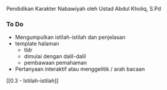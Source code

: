 Pendidikan Karakter Nabawiyah oleh Ustad Abdul Kholiq, S.Pd


### To Do
- Mengumpulkan istilah-istilah dan penjelasan
- template halaman
	- tldr
	- dimulai dengan dalil-dalil
	- pembawaan pemahaman
- Pertanyaan interaktif atau menggelitik /  arah bacaan


[[0.3 - Istilah-istilah]]

